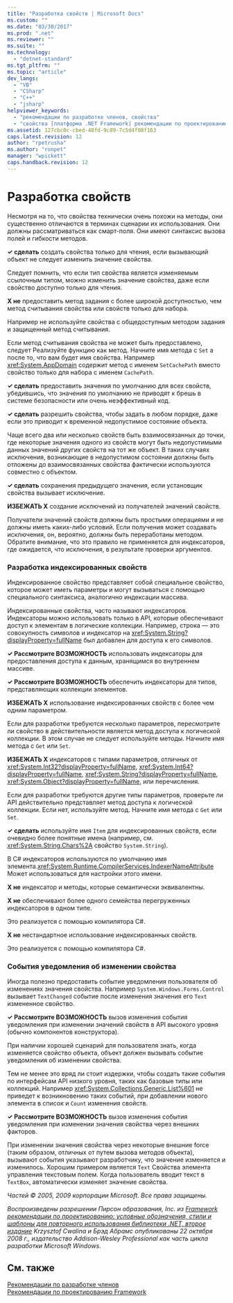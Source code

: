 ```yaml
---
title: "Разработка свойств | Microsoft Docs"
ms.custom: ""
ms.date: "03/30/2017"
ms.prod: ".net"
ms.reviewer: ""
ms.suite: ""
ms.technology: 
  - "dotnet-standard"
ms.tgt_pltfrm: ""
ms.topic: "article"
dev_langs: 
  - "VB"
  - "CSharp"
  - "C++"
  - "jsharp"
helpviewer_keywords: 
  - "рекомендации по разработке членов, свойства"
  - "свойства [платформа .NET Framework] рекомендации по проектированию"
ms.assetid: 127cbc0c-cbed-48fd-9c89-7c5d4f98f163
caps.latest.revision: 12
author: "rpetrusha"
ms.author: "ronpet"
manager: "wpickett"
caps.handback.revision: 12
---
```

# Разработка свойств
Несмотря на то, что свойства технически очень похожи на методы, они существенно отличаются в терминах сценарии их использования. Они должны рассматриваться как смарт\-поля. Они имеют синтаксис вызова полей и гибкости методов.  
  
 **✓ сделать** создать свойства только для чтения, если вызывающий объект не следует изменить значение свойства.  
  
 Следует помнить, что если тип свойства является изменяемым ссылочным типом, можно изменить значение свойства, даже если свойство доступно только для чтения.  
  
 **X не** предоставить метод задания с более широкой доступностью, чем метод считывания свойства или свойств только для набора.  
  
 Например не используйте свойства с общедоступным методом задания и защищенный метод считывания.  
  
 Если метод считывания свойства не может быть предоставлено, следует Реализуйте функцию как метод. Начните имя метода с `Set` а после то, что вам будет имя свойства. Например <xref:System.AppDomain> содержит метод с именем `SetCachePath` вместо свойство только для набора с именем `CachePath`.  
  
 **✓ сделать** предоставить значения по умолчанию для всех свойств, убедившись, что значения по умолчанию не приводят к брешь в системе безопасности или очень неэффективный код.  
  
 **✓ сделать** разрешить свойства, чтобы задать в любом порядке, даже если это приводит к временной недопустимое состояние объекта.  
  
 Чаще всего два или несколько свойств быть взаимосвязанных до точки, где некоторые значения одного из свойств могут быть недопустимыми данных значений других свойств на тот же объект. В таких случаях исключения, возникающие в недопустимом состоянии должны быть отложены до взаимосвязанных свойства фактически используются совместно с объектом.  
  
 **✓ сделать** сохранения предыдущего значения, если установщик свойства вызывает исключение.  
  
 **ИЗБЕЖАТЬ X** создание исключений из получателей значений свойств.  
  
 Получатели значений свойств должны быть простыми операциями и не должны иметь каких\-либо условий. Если получения может создавать исключения, он, вероятно, должны быть переработаны методом. Обратите внимание, что это правило не применяется для индексаторов, где ожидается, что исключения, в результате проверки аргументов.  
  
### Разработка индексированных свойств  
 Индексированное свойство представляет собой специальное свойство, которое может иметь параметры и могут вызываться с помощью специального синтаксиса, аналогично индексации массива.  
  
 Индексированные свойства, часто называют индексаторов. Индексаторы можно использовать только в API, которые обеспечивают доступ к элементам в логические коллекции. Например, строка — это совокупность символов и индексатор на <xref:System.String?displayProperty=fullName> был добавлен для доступа к его символов.  
  
 **✓ Рассмотрите ВОЗМОЖНОСТЬ** использовать индексаторы для предоставления доступа к данным, хранящимся во внутреннем массиве.  
  
 **✓ Рассмотрите ВОЗМОЖНОСТЬ** обеспечить индексаторы для типов, представляющих коллекции элементов.  
  
 **ИЗБЕЖАТЬ X** использование индексированных свойств с более чем одним параметром.  
  
 Если для разработки требуются несколько параметров, пересмотрите ли свойство в действительности является метод доступа к логической коллекции. В этом случае не следует используйте методы. Начните имя метода с `Get` или `Set`.  
  
 **ИЗБЕЖАТЬ X** индексаторов с типами параметров, отличных от <xref:System.Int32?displayProperty=fullName>, <xref:System.Int64?displayProperty=fullName>, <xref:System.String?displayProperty=fullName>, <xref:System.Object?displayProperty=fullName>, или перечисления.  
  
 Если для разработки требуются другие типы параметров, проверьте ли API действительно представляет метод доступа к логической коллекции. Если нет, используйте метод. Начните имя метода с `Get` или `Set`.  
  
 **✓ сделать** используйте имя `Item` для индексированных свойств, если очевидно более понятные имена \(например, см. <xref:System.String.Chars%2A> свойство `System.String`\).  
  
 В C\# индексаторов используются по умолчанию имя элемента.<xref:System.Runtime.CompilerServices.IndexerNameAttribute> Может использоваться для настройки этого имени.  
  
 **X не** индексатор и методы, которые семантически эквивалентны.  
  
 **X не** обеспечивают более одного семейства перегруженных индексаторов в одном типе.  
  
 Это реализуется с помощью компилятора C\#.  
  
 **X не** нестандартное использование индексированных свойств.  
  
 Это реализуется с помощью компилятора C\#.  
  
### События уведомления об изменении свойства  
 Иногда полезно предоставить событие уведомления пользователя об изменениях значения свойства. Например `System.Windows.Forms.Control` вызывает `TextChanged` событие после изменения значения его `Text` измененное свойство.  
  
 **✓ Рассмотрите ВОЗМОЖНОСТЬ** вызов изменения события уведомления при изменении значений свойств в API высокого уровня \(обычно компонентов конструктора\).  
  
 При наличии хорошей сценарий для пользователя знать, когда изменяется свойство объекта, объект должен вызывать событие уведомления об изменении свойства.  
  
 Тем не менее это вряд ли стоит издержки, чтобы создать такие события по интерфейсам API низкого уровня, таких как базовые типы или коллекций. Например <xref:System.Collections.Generic.List%601> не приведет к возникновению таких событий, при добавлении нового элемента в список и `Count` изменения свойств.  
  
 **✓ Рассмотрите ВОЗМОЖНОСТЬ** вызов изменения события уведомления при изменении значения свойства через внешних факторов.  
  
 При изменении значения свойства через некоторые внешние force \(таким образом, отличных от путем вызова методов объекта\), вызывают события указывают разработчику, что значение изменяется и изменилось. Хорошим примером является `Text` Свойства элемента управления текстовым полем. Когда пользователь вводит текст в `TextBox`, автоматически изменяет значение свойства.  
  
 *Частей © 2005, 2009 корпорации Microsoft. Все права защищены.*  
  
 *Воспроизведены разрешении Пирсон образования, Inc. из [Framework рекомендации по проектированию: условные обозначения, стили и шаблоны для повторного использования библиотеки .NET, второе издание](http://www.informit.com/store/framework-design-guidelines-conventions-idioms-and-9780321545619) Krzysztof Cwalina и Брэд Абрамс опубликованы 22 октября 2008 г., издательство Addison\-Wesley Professional как часть цикла разработки Microsoft Windows.*  
  
## См. также  
 [Рекомендации по разработке членов](../../../docs/standard/design-guidelines/member.md)   
 [Рекомендации по проектированию Framework](../../../docs/standard/design-guidelines/index.md)